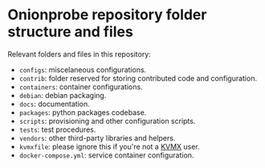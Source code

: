 # Onionprobe repository folder structure and files

Relevant folders and files in this repository:

* `configs`: miscelaneous configurations.
* `contrib`: folder reserved for storing contributed code and configuration.
* `containers`: container configurations.
* `debian`: debian packaging.
* `docs`: documentation.
* `packages`: python packages codebase.
* `scripts`: provisioning and other configuration scripts.
* `tests`: test procedures.
* `vendors`: other third-party libraries and helpers.
* `kvmxfile`: please ignore this if you're not a [KVMX](https://0xacab.org/rhatto/kvmx) user.
* `docker-compose.yml`: service container configuration.
